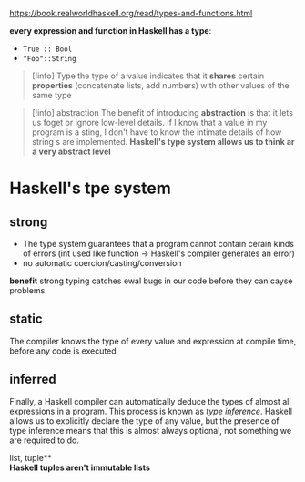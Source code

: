 https://book.realworldhaskell.org/read/types-and-functions.html

**every expression and function in Haskell has a type**:
- `True :: Bool`
- `"Foo"::String`

>[!info] Type
>the type of a value indicates that it **shares** certain **properties** (concatenate lists, add numbers) with other values of the same type

 >[!info] abstraction
 >The benefit of introducing **abstraction** is that it lets us foget or ignore low-level details.
 >If I know that a value in my program is a sting, I don't have to know the intimate details of how string s are implemented.
 >**Haskell's type system allows us to think ar a very abstract level**
 
 
# Haskell's tpe system
## strong
- The type system guarantees that a program cannot contain cerain kinds of errors (int used like function -> Haskell's compiler generates an error)
- no automatic coercion/casting/conversion

**benefit** strong typing catches ewal bugs in our code before they can cayse problems


## static
The compiler knows the type of every value and expression at compile time, before any code is executed

## inferred
Finally, a Haskell compiler can automatically deduce the types of almost all expressions in a program. This process is known as _type inference_. Haskell allows us to explicitly declare the type of any value, but the presence of type inference means that this is almost always optional, not something we are required to do.


list, tuple**  
**Haskell tuples aren't immutable lists**







